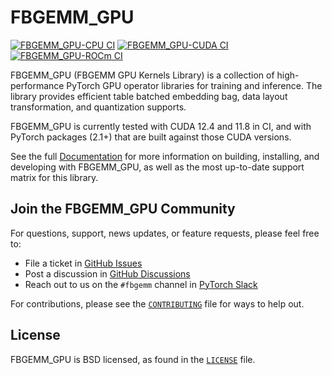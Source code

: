 # FBGEMM_GPU

[![FBGEMM_GPU-CPU CI](https://github.com/pytorch/FBGEMM/actions/workflows/fbgemm_gpu_ci_cpu.yml/badge.svg)](https://github.com/pytorch/FBGEMM/actions/workflows/fbgemm_gpu_ci_cpu.yml)
[![FBGEMM_GPU-CUDA CI](https://github.com/pytorch/FBGEMM/actions/workflows/fbgemm_gpu_ci_cuda.yml/badge.svg)](https://github.com/pytorch/FBGEMM/actions/workflows/fbgemm_gpu_ci_cuda.yml)
[![FBGEMM_GPU-ROCm CI](https://github.com/pytorch/FBGEMM/actions/workflows/fbgemm_gpu_ci_rocm.yml/badge.svg)](https://github.com/pytorch/FBGEMM/actions/workflows/fbgemm_gpu_ci_rocm.yml)

FBGEMM_GPU (FBGEMM GPU Kernels Library) is a collection of high-performance
PyTorch GPU operator libraries for training and inference.  The library provides
efficient table batched embedding bag, data layout transformation, and
quantization supports.

FBGEMM_GPU is currently tested with CUDA 12.4 and 11.8 in CI, and with PyTorch
packages (2.1+) that are built against those CUDA versions.

See the full [Documentation](https://pytorch.org/FBGEMM) for more information
on building, installing, and developing with FBGEMM_GPU, as well as the most
up-to-date support matrix for this library.


## Join the FBGEMM_GPU Community

For questions, support, news updates, or feature requests, please feel free to:

* File a ticket in [GitHub Issues](https://github.com/pytorch/FBGEMM/issues)
* Post a discussion in [GitHub Discussions](https://github.com/pytorch/FBGEMM/discussions)
* Reach out to us on the `#fbgemm` channel in [PyTorch Slack](https://bit.ly/ptslack)

For contributions, please see the [`CONTRIBUTING`](../CONTRIBUTING.md) file for
ways to help out.


## License

FBGEMM_GPU is BSD licensed, as found in the [`LICENSE`](../LICENSE) file.
